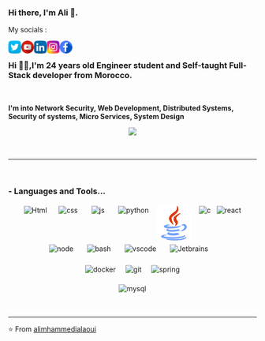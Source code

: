 

### Hi there, I'm Ali 👋.  

My socials : 

<a href="https://twitter.com/alimalaoui3">
  <img align="left" alt="Ali M'hammedi Alaoui| Twitter" width="26px" style="color:#FFFFFFF" src="https://github.com/alimhammedialaoui/alimhammedialaoui/blob/gh-pages/twitter.svg" />
</a>

<a href="https://www.youtube.com/channel/UCRQu4HG9tBidaVWpvzZErAQ">
  <img align="left" alt="Ali M'hammedi Alaoui| Youtube" width="26px" style="color:#FFFFFFF" src="https://github.com/alimhammedialaoui/alimhammedialaoui/blob/gh-pages/youtube.svg" />
</a>

<a href="https://www.linkedin.com/in/alimhammedialaoui/">
  <img align="left" alt="Linkedin" width="26px" src="https://github.com/alimhammedialaoui/alimhammedialaoui/blob/gh-pages/linkedin.svg" />
</a>

<a href="https://www.instagram.com/ali.mhammedi.alaoui">
  <img align="left" alt="Instagram" width="26px" src="https://github.com/alimhammedialaoui/alimhammedialaoui/blob/gh-pages/instagram.svg" />
</a>

<a href="https://www.facebook.com/ali.alaouimhammedi.3">
  <img align="left" alt="Instagram" width="26px" src="https://github.com/alimhammedialaoui/alimhammedialaoui/blob/gh-pages/facebook.svg" />
</a>

<br/>

### Hi 🙋‍♂️,I'm 24 years old Engineer student and Self-taught Full-Stack developer from Morocco.

<br />

**I'm into Network Security, Web Development, Distributed Systems, Security of systems, Micro Services, System Design**
<br />

<p align="center">
<img src="https://github-readme-stats.vercel.app/api?username=alimhammedialaoui&show_icons=true&title_color=fff&icon_color=79ff97&text_color=9f9f9f&bg_color=123">
</p>
<br />



*************

<br />

### - Languages and Tools...

<p align="center">
 <img src="https://upload.wikimedia.org/wikipedia/commons/6/61/HTML5_logo_and_wordmark.svg" width="70px" alt="Html" style="vertical-align:top; margin:4px">&nbsp&nbsp&nbsp
  <img src="https://upload.wikimedia.org/wikipedia/commons/3/3d/CSS.3.svg" width="50px" alt="css" style="vertical-align:top; margin:4px">&nbsp&nbsp&nbsp&nbsp
  <img src="https://upload.wikimedia.org/wikipedia/commons/d/d4/Javascript-shield.svg" width="50px" alt="js" style="vertical-align:top; margin:4px">&nbsp&nbsp&nbsp&nbsp
  <img src="https://upload.wikimedia.org/wikipedia/commons/c/c3/Python-logo-notext.svg" alt="python" width="60px" style="vertical-align:top; margin:4px">&nbsp
  <img src="https://github.com/alimhammedialaoui/alimhammedialaoui/blob/gh-pages/java.svg" width="70px" alt="java" style="vertical-align:top; margin:4px">&nbsp
  <img src="https://upload.wikimedia.org/wikipedia/commons/1/18/ISO_C%2B%2B_Logo.svg" width="55px" alt="c" style="vertical-align:top; margin:4px">
  <img src="https://upload.wikimedia.org/wikipedia/commons/a/a7/React-icon.svg" alt="react" width="90px" style="vertical-align:top; margin:4px">
  <img src="https://upload.wikimedia.org/wikipedia/commons/d/d9/Node.js_logo.svg" alt="node" width="80px" style="vertical-align:top; margin:4px">&nbsp&nbsp&nbsp&nbsp
  <img src="https://upload.wikimedia.org/wikipedia/commons/4/4b/Bash_Logo_Colored.svg" alt="bash" width="60px" style="vertical-align:top; margin:4px">&nbsp&nbsp&nbsp&nbsp
  <img src="https://upload.wikimedia.org/wikipedia/commons/2/2d/Visual_Studio_Code_1.18_icon.svg" width="60px" alt="vscode" style="vertical-align:top; margin:4px">&nbsp&nbsp&nbsp&nbsp
  <img src="https://upload.wikimedia.org/wikipedia/commons/1/1a/JetBrains_Logo_2016.svg" width="60px" alt="Jetbrains" style="vertical-align:top; margin:4px">&nbsp&nbsp&nbsp&nbsp <br/> <br/>
<img src="https://upload.wikimedia.org/wikipedia/commons/4/4e/Docker_%28container_engine%29_logo.svg" width="220px" alt="docker" style="vertical-align:top; margin:4px">&nbsp&nbsp
  <img src="https://upload.wikimedia.org/wikipedia/commons/e/e0/Git-logo.svg" width="150px" alt="git" style="vertical-align:top; margin:4px">&nbsp&nbsp
  <img src="https://upload.wikimedia.org/wikipedia/commons/4/44/Spring_Framework_Logo_2018.svg" width="230px" alt="spring" style="vertical-align:top; margin:4px">
  <p align="center">
     <img src="https://upload.wikimedia.org/wikipedia/fr/6/62/MySQL.svg" width="150px" alt="mysql" style="vertical-align:top; margin:4px">
  </p>
</p>&nbsp&nbsp
  
</p>




***********************************




⭐️ From [alimhammedialaoui](https://github.com/alimhammedialaoui)
